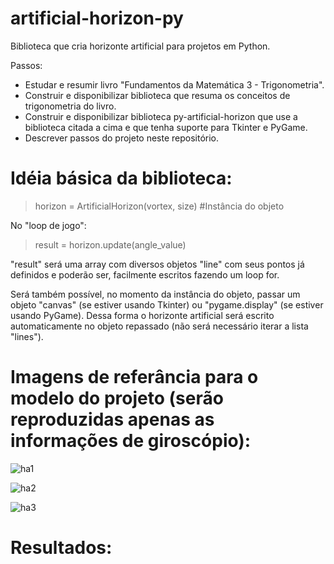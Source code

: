 # artificial-horizon-py
Biblioteca que cria horizonte artificial para projetos em Python.

Passos:
- Estudar e resumir livro "Fundamentos da Matemática 3 - Trigonometria".
- Construir e disponibilizar biblioteca que resuma os conceitos de trigonometria do livro.
- Construir e disponibilizar biblioteca py-artificial-horizon que use a biblioteca citada a cima e que tenha suporte para Tkinter e PyGame.
- Descrever passos do projeto neste repositório.

# Idéia básica da biblioteca:
> horizon = ArtificialHorizon(vortex, size) #Instância do objeto

No "loop de jogo":
> result = horizon.update(angle_value)

"result" será uma array com diversos objetos "line" com seus pontos já definidos e poderão ser, facilmente escritos fazendo um loop for.

Será também possível, no momento da instância do objeto, passar um objeto "canvas" (se estiver usando Tkinter) ou "pygame.display" (se estiver usando PyGame). Dessa forma o horizonte artificial será escrito automaticamente no objeto repassado (não será necessário iterar a lista "lines").

# Imagens de referância para o modelo do projeto (serão reproduzidas apenas as informações de giroscópio):

![ha1](https://user-images.githubusercontent.com/89158806/224062091-6abca9c8-db19-4894-a94b-1f9382140de4.png)

![ha2](https://user-images.githubusercontent.com/89158806/224064546-fdbdb779-8a98-44c8-aecd-e061db199c48.png)

![ha3](https://user-images.githubusercontent.com/89158806/224063969-9dd2bca7-63a0-440e-af16-165928e2968f.png)

# Resultados:


